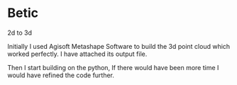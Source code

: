 # Betic
2d to 3d 

Initially I used Agisoft Metashape Software to build the 3d point cloud which worked perfectly. I have attached its output file.

Then I start building on the python, If there would have been more time I would have refined the code further.
